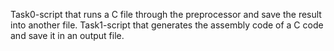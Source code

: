 Task0-script that runs a C file through the preprocessor and save the result into another file.
Task1-script that generates the assembly code of a C code and save it in an output file.
